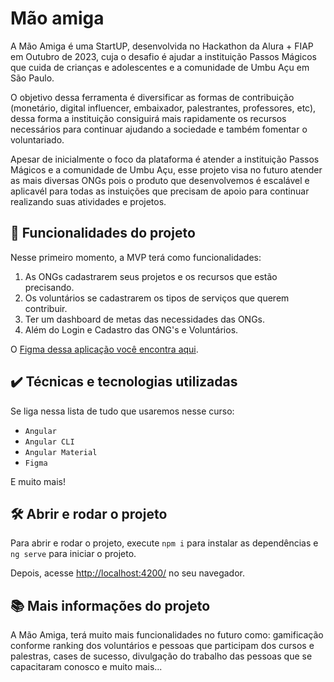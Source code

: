 # Mão amiga

A Mão Amiga é uma StartUP, desenvolvida no Hackathon da Alura + FIAP em Outubro de 2023, cuja o desafio é ajudar a instituição Passos Mágicos que cuida de crianças e adolescentes e a comunidade de Umbu Açu em São Paulo.

O objetivo dessa ferramenta é diversificar as formas de contribuição (monetário, digital influencer, embaixador, palestrantes, professores, etc), dessa forma a instituição consiguirá mais rapidamente os recursos necessários para continuar ajudando a sociedade e também fomentar o voluntariado.

Apesar de inicialmente o foco da plataforma é atender a instituição Passos Mágicos e a comunidade de Umbu Açu, esse projeto visa no futuro atender as mais diversas ONGs pois o produto que desenvolvemos é escalável e aplicavél para todas as instuições que precisam de apoio para continuar realizando suas atividades e projetos.




## 🔨 Funcionalidades do projeto

Nesse primeiro momento, a MVP terá como funcionalidades:

1. As ONGs cadastrarem seus projetos e os recursos que estão precisando.
2. Os voluntários se cadastrarem os tipos de serviços que querem contribuir.
3. Ter um dashboard de metas das necessidades das ONGs.
4. Além do Login e Cadastro das ONG's e Voluntários.

O [Figma dessa aplicação você encontra aqui](https://www.figma.com/file/VRv7XkOsUUQwa7Fs5SO6wS/Hack-For-Change---Projeto-M%C3%A3o-Amiga?type=design&node-id=34-2&mode=design&t=WOeaXn16b5vTyX5M-0).

## ✔️ Técnicas e tecnologias utilizadas

Se liga nessa lista de tudo que usaremos nesse curso:

- `Angular`
- `Angular CLI`
- `Angular Material`
- `Figma`

E muito mais!

## 🛠️ Abrir e rodar o projeto

Para abrir e rodar o projeto, execute `npm i` para instalar as dependências e `ng serve` para iniciar o projeto.

Depois, acesse <a href="http://localhost:4200/">http://localhost:4200/</a> no seu navegador.


## 📚 Mais informações do projeto

A Mão Amiga, terá muito mais funcionalidades no futuro como: gamificação conforme ranking dos voluntários e pessoas que participam dos cursos e palestras, cases de sucesso, divulgação do trabalho das pessoas que se capacitaram conosco e muito mais...
